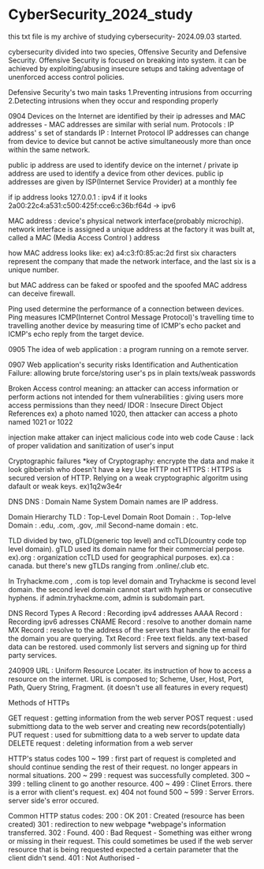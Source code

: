 # CyberSecurity_2024_study
this txt file is my archive of studying cybersecurity- 2024.09.03 started.

cybersecurity divided into two species, Offensive Security and Defensive Security.
Offensive Security is focused on breaking into system. it can be achieved by exploiting/abusing insecure setups and taking adventage of unenforced access control policies.

Defensive Security's two main tasks 
1.Preventing intrusions from occurring
2.Detecting intrusions when they occur and responding properly

0904
Devices on the Internet are identified by their ip adresses and MAC addresses - MAC addresses are similar with serial num.
Protocols : IP address' s set of standards
IP : Internet Protocol
IP addresses can change from device to device but cannot be active simultaneously more than once within the same network.

public ip address are used to identify device on the internet / private ip address are used to identify a device from other devices.
public ip addresses are given by ISP(Internet Service Provider) at a monthly fee

if ip address looks 127.0.0.1 : ipv4
if it looks 2a00:22c4:a531:c500:425f:cce6:c36b:f64d -> ipv6

MAC address : device's physical network interface(probably microchip).
network interface is assigned a unique address at the factory it was built at, called a MAC (Media Access Control ) address

how MAC address looks like:
ex) a4:c3:f0:85:ac:2d
first six characters represent the company that made the network interface, and the last six is a unique number.

but MAC address can be faked or spoofed and the spoofed MAC address can deceive firewall.

Ping used determine the performance of a connection between devices.
Ping measures ICMP(Internet Control Message Protocol)'s travelling time to travelling another device by measuring time of ICMP's echo packet and ICMP's echo reply from the target device.

0905
The idea of web application : a program running on a remote server.

0907
Web application's security risks
Identification and Authentication Failure:
allowing brute force/storing user's ps in plain texts/weak passwords

Broken Access control
meaning: an attacker can access information or perform actions not intended for them 
vulnerabilities : giving users more access permissions than they need/
IDOR : Insecure Direct Object References
ex) a photo named 1020, then attacker can access a photo named 1021 or 1022

injection
make attaker can inject malicious code into web code
Cause : lack of proper validation and sanitization of user's input

Cryptographic failures
*key of Cryptography: encrypte the data and make it look gibberish who doesn't have a key
Use HTTP not HTTPS : HTTPS is secured version of HTTP.
Relying on a weak cryptographic algoritm
using dafault or weak keys. ex)1q2w3e4r

DNS
DNS : Domain Name System
Domain names are IP address.

Domain Hierarchy
TLD : Top-Level Domain
Root Domain : .
Top-lelve Domain : .edu, .com, .gov, .mil
Second-name domain : etc.

TLD divided by two, gTLD(generic top level) and ccTLD(country code top level domain).
gTLD used its domain name for their commercial perpose. ex).org : organization
ccTLD used for geographical purposes. ex).ca : canada.
but there's new gTLDs ranging from .online/.club etc.

In Tryhackme.com , .com is top level domain and Tryhackme is second level domain.
the second level domain cannot start with hyphens or consecutive hyphens.
if admin.tryhackme.com, admin is subdomain part.

DNS Record Types
A Record : Recording ipv4 addresses
AAAA Record : Recording ipv6 adresses
CNAME Record : resolve to another domain name
MX Record : resolve to the address of the servers that handle the email for the domain you are querying.
Txt Record : Free text fields. any text-based data can be restored. used commonly list servers and signing up for third party services.

240909
URL : Uniform Resource Locater.
its instruction of how to access a resource on the internet.
URL is composed to; Scheme, User, Host, Port, Path, Query String, Fragment. (it doesn't use all features in every request)

Methods of HTTPs

GET request : getting information from the web server
POST request : used submittiong data to the web server and creating new records(potentially)
PUT request : used for submittiong data to a web server to update data
DELETE request : deleting information from a web server

HTTP's status codes
100 ~ 199 : first part of request is completed and should continue sending the rest of their request. no longer appears in normal situations.
200 ~ 299 : request was successfully completed.
300 ~ 399 : telling clinent to go another resource.
400 ~ 499 : Clinet Errors. there is a error with client's request. ex) 404 not found
500 ~ 599 : Server Errors. server side's error occured.

Common HTTP status codes:
200 : OK
201 : Created (resource has been created)
301 : redirection to new webpage *webpage's information transferred.
302 : Found. 
400 : Bad Request - Something was either wrong or missing in their request. This could sometimes be used if the web server resource that is being requested expected a certain parameter that the client didn't send.
401 : Not Authorised -


